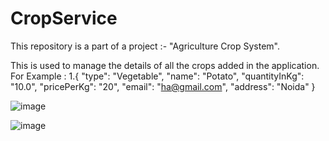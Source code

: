 # CropService

This repository is a part of a project :- "Agriculture Crop System".

This is used to manage the details of all the crops added in the application.
For Example : 
1.{
"type": "Vegetable",
"name": "Potato",
"quantityInKg": "10.0",
"pricePerKg": "20",
"email": "ha@gmail.com",
"address": "Noida"
}


![image](https://user-images.githubusercontent.com/68285354/172124531-abf0cf5a-f73b-4166-a7b2-89d140bbe5a4.png)

![image](https://user-images.githubusercontent.com/68285354/172124551-5a63c2cd-daea-4f81-b205-15eaa9861b01.png)


